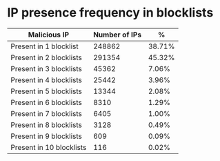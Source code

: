 # IP presence frequency in blocklists
| Malicious IP | Number of IPs | % |
|----|----|----|
| Present in 1 blocklist | 248862 | 38.71% |
| Present in 2 blocklists | 291354 | 45.32% |
| Present in 3 blocklists | 45362 | 7.06% |
| Present in 4 blocklists | 25442 | 3.96% |
| Present in 5 blocklists | 13344 | 2.08% |
| Present in 6 blocklists | 8310 | 1.29% |
| Present in 7 blocklists | 6405 | 1.00% |
| Present in 8 blocklists | 3128 | 0.49% |
| Present in 9 blocklists | 609 | 0.09% |
| Present in 10 blocklists | 116 | 0.02% |
